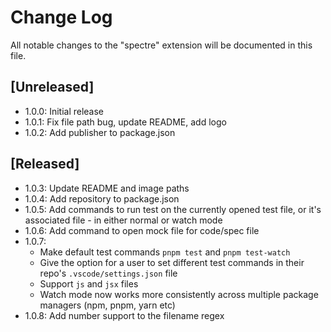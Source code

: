 # Change Log

All notable changes to the "spectre" extension will be documented in this file.

## [Unreleased]

- 1.0.0: Initial release
- 1.0.1: Fix file path bug, update README, add logo
- 1.0.2: Add publisher to package.json

## [Released]

- 1.0.3: Update README and image paths
- 1.0.4: Add repository to package.json
- 1.0.5: Add commands to run test on the currently opened test file, or it's associated file - in either normal or watch mode
- 1.0.6: Add command to open mock file for code/spec file
- 1.0.7:
  - Make default test commands `pnpm test` and `pnpm test-watch`
  - Give the option for a user to set different test commands in their repo's `.vscode/settings.json` file
  - Support `js` and `jsx` files
  - Watch mode now works more consistently across multiple package managers (npm, pnpm, yarn etc)
- 1.0.8: Add number support to the filename regex
